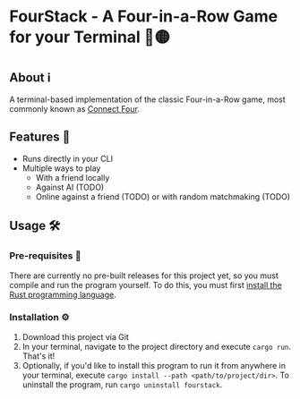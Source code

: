 # FourStack - A Four-in-a-Row Game for your Terminal 🔴🟡

## About ℹ️

A terminal-based implementation of the classic Four-in-a-Row game, most commonly known as [Connect Four](https://en.wikipedia.org/wiki/Connect_Four).

## Features 🔔

+ Runs directly in your CLI
+ Multiple ways to play
  + With a friend locally
  + Against AI (TODO)
  + Online against a friend (TODO) or with random matchmaking (TODO)

## Usage 🛠️

### Pre-requisites 💾

There are currently no pre-built releases for this project yet, so you must compile and run the program yourself. To do this, you must first [install the Rust programming language](https://rustup.rs/).

### Installation ⚙️

1. Download this project via Git
2. In your terminal, navigate to the project directory and execute `cargo run`. That's it!
3. Optionally, if you'd like to install this program to run it from anywhere in your terminal, execute `cargo install --path <path/to/project/dir>`. To uninstall the program, run `cargo uninstall fourstack`.